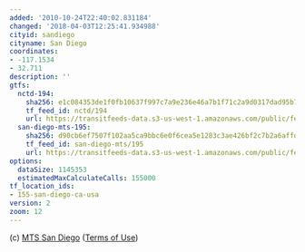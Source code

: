 ```yaml
---
added: '2010-10-24T22:40:02.831184'
changed: '2018-04-03T12:25:41.934988'
cityid: sandiego
cityname: San Diego
coordinates:
- -117.1534
- 32.711
description: ''
gtfs:
  nctd-194:
    sha256: e1c084353de1f0fb10637f997c7a9e236e46a7b1f71c2a9d0317dad95b7e77f0
    tf_feed_id: nctd/194
    url: https://transitfeeds-data.s3-us-west-1.amazonaws.com/public/feeds/nctd/194/20180402/gtfs.zip
  san-diego-mts-195:
    sha256: d90cb6ef7507f102aa5ca9bbc6e0f6cea5e1283c3ae426bf2c7b2a6affdaf6ad
    tf_feed_id: san-diego-mts/195
    url: https://transitfeeds-data.s3-us-west-1.amazonaws.com/public/feeds/san-diego-mts/195/20180329/gtfs.zip
options:
  dataSize: 1145353
  estimatedMaxCalculateCalls: 155000
tf_location_ids:
- 155-san-diego-ca-usa
version: 2
zoom: 12
---
```


(c) [MTS San Diego](http://www.sdmts.com/) ([Terms of Use](http://developer.sdmts.com/Developer/TermsUse.aspx))
